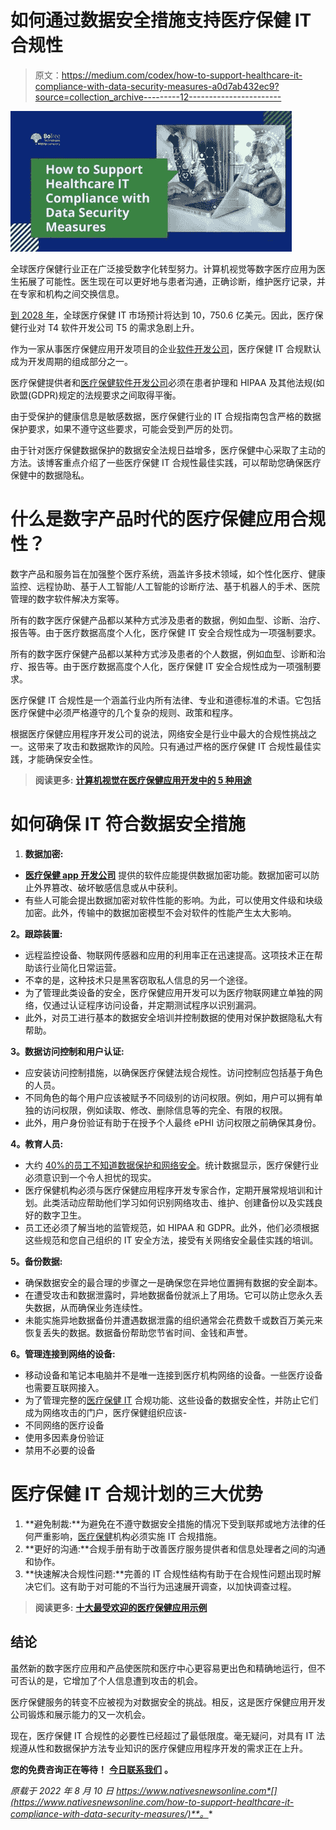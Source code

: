 # 如何通过数据安全措施支持医疗保健 IT 合规性

> 原文：<https://medium.com/codex/how-to-support-healthcare-it-compliance-with-data-security-measures-a0d7ab432ec9?source=collection_archive---------12----------------------->

[![](img/0be089b06658a0d3273d0873efd5d5ff.png)](https://www.nativesnewsonline.com/how-to-support-healthcare-it-compliance-with-data-security-measures/)

全球医疗保健行业正在广泛接受数字化转型努力。计算机视觉等数字医疗应用为医生拓展了可能性。医生现在可以更好地与患者沟通，正确诊断，维护医疗记录，并在专家和机构之间交换信息。

[到 2028 年](https://www.globenewswire.com/en/news-release/2022/02/17/2387450/0/en/Demand-Healthcare-IT-Market-to-Reach-USD-1-075-06-Billion-by-2028-Powered-by-Increasing-Adoption-of-Big-Data-Analytics-Vantage-Market-Research.html)，全球医疗保健 IT 市场预计将达到 10，750.6 亿美元。因此，医疗保健行业对 T4 软件开发公司 T5 的需求急剧上升。

作为一家从事医疗保健应用开发项目的企业[软件开发公司](https://www.botreetechnologies.com/)，医疗保健 IT 合规默认成为开发周期的组成部分之一。

医疗保健提供者和[医疗保健软件开发公司](https://botreetechnologies.medium.com/top-15-healthcare-software-development-companies-you-should-know-4a37a483bf2f)必须在患者护理和 HIPAA 及其他法规(如欧盟(GDPR)规定的法规要求之间取得平衡。

由于受保护的健康信息是敏感数据，医疗保健行业的 IT 合规指南包含严格的数据保护要求，如果不遵守这些要求，可能会受到严厉的处罚。

由于针对医疗保健数据保护的数据安全法规日益增多，医疗保健中心采取了主动的方法。该博客重点介绍了一些医疗保健 IT 合规性最佳实践，可以帮助您确保医疗保健中的数据隐私。

# **什么是数字产品时代的医疗保健应用合规性？**

数字产品和服务旨在加强整个医疗系统，涵盖许多技术领域，如个性化医疗、健康监控、远程协助、基于人工智能/人工智能的诊断疗法、基于机器人的手术、医院管理的数字软件解决方案等。

所有的数字医疗保健产品都以某种方式涉及患者的数据，例如血型、诊断、治疗、报告等。由于医疗数据高度个人化，医疗保健 IT 安全合规性成为一项强制要求。

所有的数字医疗保健产品都以某种方式涉及患者的个人数据，例如血型、诊断和治疗、报告等。由于医疗数据高度个人化，医疗保健 IT 安全合规性成为一项强制要求。

医疗保健 IT 合规性是一个涵盖行业内所有法律、专业和道德标准的术语。它包括医疗保健中必须严格遵守的几个复杂的规则、政策和程序。

根据医疗保健应用程序开发公司的说法，网络安全是行业中最大的合规性挑战之一。这带来了攻击和数据欺诈的风险。只有通过严格的医疗保健 IT 合规性最佳实践，才能确保安全性。

> **阅读更多:** [**计算机视觉在医疗保健应用开发中的 5 种用途**](https://www.botreetechnologies.com/blog/computer-vision-is-useful-in-healthcare-app-development/)

# **如何确保 IT 符合数据安全措施**

1.  **数据加密:**

*   [**医疗保健 app 开发公司**](https://www.botreetechnologies.com/healthcare-app-development) 提供的软件应能提供数据加密功能。数据加密可以防止外界篡改、破坏敏感信息或从中获利。
*   有些人可能会提出数据加密对软件性能的影响。为此，可以使用文件级和块级加密。此外，传输中的数据加密模型不会对软件的性能产生太大影响。

**2。跟踪装置:**

*   远程监控设备、物联网传感器和应用的利用率正在迅速提高。这项技术正在帮助该行业简化日常运营。
*   不幸的是，这种技术只是黑客窃取私人信息的另一个途径。
*   为了管理此类设备的安全，医疗保健应用开发可以为医疗物联网建立单独的网络，仅通过认证程序访问设备，并定期测试程序以识别漏洞。
*   此外，对员工进行基本的数据安全培训并控制数据的使用对保护数据隐私大有帮助。

**3。数据访问控制和用户认证:**

*   应安装访问控制措施，以确保医疗保健法规合规性。访问控制应包括基于角色的人员。
*   不同角色的每个用户应该被赋予不同级别的访问权限。例如，用户可以拥有单独的访问权限，例如读取、修改、删除信息等的完全、有限的权限。
*   此外，用户身份验证有助于在授予个人最终 ePHI 访问权限之前确保其身份。

**4。教育人员:**

*   大约 [40%的员工不知道数据保护和网络安全](https://www.healthcareitnews.com/news/emea/skills-gap-healthcare-it-industry-cause-security-threats-according-new-report)。统计数据显示，医疗保健行业必须意识到一个令人担忧的现实。
*   医疗保健机构必须与医疗保健应用程序开发专家合作，定期开展常规培训和计划。此类活动应帮助他们学习如何识别网络攻击、维护、创建备份以及实践良好的数字卫生。
*   员工还必须了解当地的监管规范，如 HIPAA 和 GDPR。此外，他们必须根据这些规范和您自己组织的 IT 安全方法，接受有关网络安全最佳实践的培训。

**5。备份数据:**

*   确保数据安全的最合理的步骤之一是确保您在异地位置拥有数据的安全副本。
*   在遭受攻击和数据泄露时，异地数据备份就派上了用场。它可以防止您永久丢失数据，从而确保业务连续性。
*   未能实施异地数据备份并遭遇数据泄露的组织通常会花费数千或数百万美元来恢复丢失的数据。数据备份帮助您节省时间、金钱和声誉。

**6。管理连接到网络的设备:**

*   移动设备和笔记本电脑并不是唯一连接到医疗机构网络的设备。一些医疗设备也需要互联网接入。
*   为了管理完整的[医疗保健 IT](https://www.botreetechnologies.com/blog/how-healthtech-helps-to-build-cutting-edge-solutions-for-patients/) 合规功能、这些设备的数据安全性，并防止它们成为网络攻击的门户，医疗保健组织应该-
*   不同网络的医疗设备
*   使用多因素身份验证
*   禁用不必要的设备

# 医疗保健 IT 合规计划的三大优势

1.  **避免制裁:**为避免在不遵守数据安全措施的情况下受到联邦或地方法律的任何严重影响，[医疗保健](https://www.botreetechnologies.com/blog/how-code-signing-secures-the-entire-healthcare-ecosystem/)机构必须实施 IT 合规措施。
2.  **更好的沟通:**合规手册有助于改善医疗服务提供者和信息处理者之间的沟通和协作。
3.  **快速解决合规性问题:**完善的 IT 合规性结构有助于在合规性问题出现时解决它们。这有助于对可能的不当行为迅速展开调查，以加快调查过程。

> **阅读更多:** [**十大最受欢迎的医疗保健应用示例**](https://www.botreetechnologies.com/blog/most-popular-healthcare-applications-examples/)

## 结论

虽然新的数字医疗应用和产品使医院和医疗中心更容易更出色和精确地运行，但不可否认的是，它增加了个人信息遭到攻击的机会。

医疗保健服务的转变不应被视为对数据安全的挑战。相反，这是医疗保健应用开发公司锻炼和展示能力的又一次机会。

现在，医疗保健 IT 合规性的必要性已经超过了最低限度。毫无疑问，对具有 IT 法规遵从性和数据保护方法专业知识的医疗保健应用程序开发的需求正在上升。

**您的免费咨询正在等待！** [**今日联系我们**](https://www.botreetechnologies.com/contact) **。**

*原载于 2022 年 8 月 10 日 https://www.nativesnewsonline.com*[](https://www.nativesnewsonline.com/how-to-support-healthcare-it-compliance-with-data-security-measures/)**。**